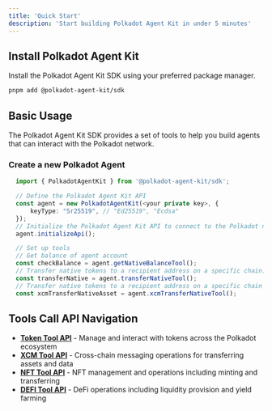 ```yaml
---
title: 'Quick Start'
description: 'Start building Polkadot Agent Kit in under 5 minutes'
---
```


## Install Polkadot Agent Kit

Install the Polkadot Agent Kit SDK using your preferred package manager.

<CodeGroup>

```bash pnpm
pnpm add @polkadot-agent-kit/sdk
```

</CodeGroup>

## Basic Usage

The Polkadot Agent Kit SDK provides a set of tools to help you build agents that can interact with the Polkadot network.

### Create a new Polkadot Agent 

<CodeGroup>

```typescript
  import { PolkadotAgentKit } from '@polkadot-agent-kit/sdk';

  // Define the Polkadot Agent Kit API
  const agent = new PolkadotAgentKit(<your private key>, {
      keyType: "Sr25519", // "Ed25519", "Ecdsa"
  });
  // Initialize the Polkadot Agent Kit API to connect to the Polkadot network
  agent.initializeApi();

  // Set up tools
  // Get balance of agent account
  const checkBalance = agent.getNativeBalanceTool();
  // Transfer native tokens to a recipient address on a specific chain.
  const transferNative = agent.transferNativeTool();
  // Transfer native tokens to a recipient address on a specific chain via xcm.
  const xcmTransferNativeAsset = agent.xcmTransferNativeTool();

```

</CodeGroup>


## Tools Call API Navigation  

- **[Token Tool API](/tools/token-tool)** - Manage and interact with tokens across the Polkadot ecosystem
- **[XCM Tool API](/tools/xcm-tool)** - Cross-chain messaging operations for transferring assets and data
- **[NFT Tool API](/tools/nft-tool)** - NFT management and operations including minting and transferring
- **[DEFI Tool API](/tools/defi-tool)** - DeFi operations including liquidity provision and yield farming
